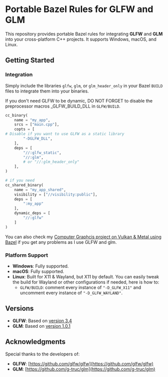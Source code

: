 # Portable Bazel Rules for GLFW and GLM

This repository provides portable Bazel rules for integrating **GLFW** and **GLM** into your cross-platform C++ projects. It supports Windows, macOS, and Linux.

## Getting Started

### Integration

Simply include the libraries `glfw`, `glm`, or `glm_header_only` in your Bazel `BUILD` files to integrate them into your binaries.

If you don't need GLFW to be dynamic, DO NOT FORGET to disable the preprocessor macros _GLFW_BUILD_DLL in `GLFW/BUILD`.

```python
cc_binary(
    name = "my_app",
    srcs = ["main.cpp"],
    copts = [
# Disable if you want to use GLFW as a static library
        "-DGLFW_DLL",
    ],
    deps = [
        "//:glfw_static",
        "//:glm",
        # or "//:glm_header_only"
    ],
)

# if you need 
cc_shared_binary(
    name = "my_app_shared",
    visibility = ["//visibility:public"],
    deps = [
        ":my_app"
    ],
    dynamic_deps = [
        "//:glfw"
    ]
)
```

You can also check my [Computer Graphcis project on Vulkan & Metal using Bazel](https://github.com/kevinpruvost/Bazel_Vulkan_Metal) if you get any problems as I use GLFW and glm.

### Platform Support

- **Windows**: Fully supported.
- **macOS**: Fully supported.
- **Linux**: Built for X11 & Wayland, but X11 by default. You can easily tweak the build for Wayland or other configurations if needed, here is how to:
    - `GLFW/BUILD`: comment every instance of `"-D_GLFW_X11"` and uncomment every instance of `"-D_GLFW_WAYLAND"`.


## Versions

- **GLFW**: Based on [version 3.4](https://github.com/glfw/glfw/releases/tag/3.4)
- **GLM**: Based on [version 1.0.1](https://github.com/g-truc/glm/releases/tag/1.0.1)

## Acknowledgments

Special thanks to the developers of:

- **GLFW**: [https://github.com/glfw/glfw](https://github.com/glfw/glfw)
- **GLM**: [https://github.com/g-truc/glm](https://github.com/g-truc/glm)
